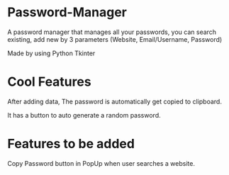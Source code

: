 # Password-Manager
A password manager that manages all your passwords, you can search existing, add new by 3 parameters (Website, Email/Username, Password)


Made by using Python Tkinter

# Cool Features
After adding data, The password is automatically get copied to clipboard.

It has a button to auto generate a random password.

# Features to be added
Copy Password button in PopUp when user searches a website.
